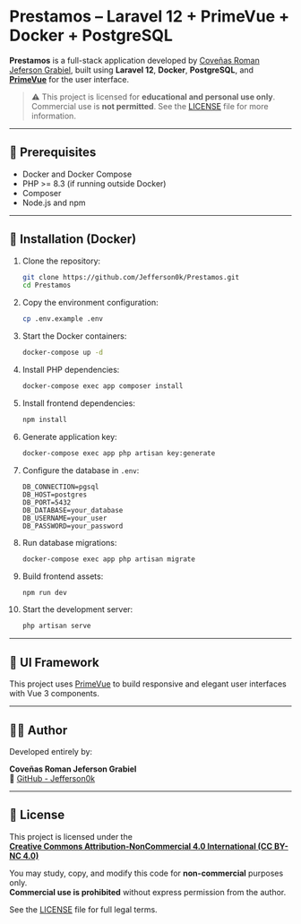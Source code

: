 # Prestamos – Laravel 12 + PrimeVue + Docker + PostgreSQL

**Prestamos** is a full-stack application developed by [Coveñas Roman Jeferson Grabiel](https://github.com/Jefferson0k), built using **Laravel 12**, **Docker**, **PostgreSQL**, and **[PrimeVue](https://primevue.org/)** for the user interface.

> ⚠️ This project is licensed for **educational and personal use only**. Commercial use is **not permitted**. See the [LICENSE](./LICENSE) file for more information.

---

## 🧰 Prerequisites

- Docker and Docker Compose
- PHP >= 8.3 (if running outside Docker)
- Composer
- Node.js and npm

---

## 🚀 Installation (Docker)

1. Clone the repository:

    ```bash
    git clone https://github.com/Jefferson0k/Prestamos.git
    cd Prestamos
    ```

2. Copy the environment configuration:

    ```bash
    cp .env.example .env
    ```

3. Start the Docker containers:

    ```bash
    docker-compose up -d
    ```

4. Install PHP dependencies:

    ```bash
    docker-compose exec app composer install
    ```

5. Install frontend dependencies:

    ```bash
    npm install
    ```

6. Generate application key:

    ```bash
    docker-compose exec app php artisan key:generate
    ```

7. Configure the database in `.env`:

    ```
    DB_CONNECTION=pgsql
    DB_HOST=postgres
    DB_PORT=5432
    DB_DATABASE=your_database
    DB_USERNAME=your_user
    DB_PASSWORD=your_password
    ```

8. Run database migrations:

    ```bash
    docker-compose exec app php artisan migrate
    ```

9. Build frontend assets:

    ```bash
    npm run dev
    ```

10. Start the development server:

    ```bash
    php artisan serve
    ```

---

## 🎨 UI Framework

This project uses [PrimeVue](https://primevue.org/) to build responsive and elegant user interfaces with Vue 3 components.

---

## 👨‍💻 Author

Developed entirely by:

**Coveñas Roman Jeferson Grabiel**  
🔗 [GitHub - Jefferson0k](https://github.com/Jefferson0k)

---

## 📄 License

This project is licensed under the  
**[Creative Commons Attribution-NonCommercial 4.0 International (CC BY-NC 4.0)](https://creativecommons.org/licenses/by-nc/4.0/legalcode)**

You may study, copy, and modify this code for **non-commercial** purposes only.  
**Commercial use is prohibited** without express permission from the author.

See the [LICENSE](./LICENSE) file for full legal terms.
